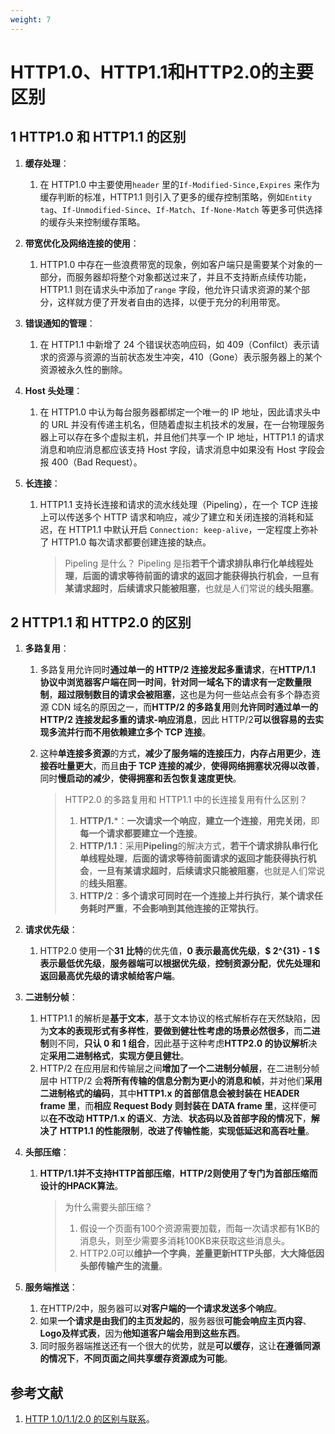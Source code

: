```yaml
---
weight: 7
---
```


# HTTP1.0、HTTP1.1和HTTP2.0的主要区别

## 1 HTTP1.0 和 HTTP1.1 的区别

1. **缓存处理**：

   1. 在 HTTP1.0 中主要使用`header` 里的`If-Modified-Since,Expires` 来作为缓存判断的标准，HTTP1.1 则引入了更多的缓存控制策略，例如`Entity tag`、`If-Unmodified-Since`、`If-Match`、`If-None-Match` 等更多可供选择的缓存头来控制缓存策略。
2. **带宽优化及网络连接的使用**：

   1. HTTP1.0 中存在一些浪费带宽的现象，例如客户端只是需要某个对象的一部分，而服务器却将整个对象都送过来了，并且不支持断点续传功能，HTTP1.1 则在请求头中添加了`range` 字段，他允许只请求资源的某个部分，这样就方便了开发者自由的选择，以便于充分的利用带宽。
3. **错误通知的管理**：

   1. 在 HTTP1.1 中新增了 24 个错误状态响应码，如 409（Confilct）表示请求的资源与资源的当前状态发生冲突，410（Gone）表示服务器上的某个资源被永久性的删除。
4. **Host 头处理**：

   1. 在 HTTP1.0 中认为每台服务器都绑定一个唯一的 IP 地址，因此请求头中的 URL 并没有传递主机名，但随着虚拟主机技术的发展，在一台物理服务器上可以存在多个虚拟主机，并且他们共享一个 IP 地址，HTTP1.1 的请求消息和响应消息都应该支持 Host 字段，请求消息中如果没有 Host 字段会报 400（Bad Request）。
5. **长连接**：

   1. HTTP1.1 支持长连接和请求的流水线处理（Pipeling），在一个 TCP 连接上可以传送多个 HTTP 请求和响应，减少了建立和关闭连接的消耗和延迟，在 HTTP1.1 中默认开启 `Connection: keep-alive`，一定程度上弥补了 HTTP1.0 每次请求都要创建连接的缺点。

      > Pipeling 是什么？
      > Pipeling 是指**若干个请求排队串行化单线程处理**，**后面的请求等待前面的请求的返回才能获得执行机会**，**一旦有某请求超时**，**后续请求只能被阻塞**，也就是人们常说的**线头阻塞**。
      >

## 2 HTTP1.1 和 HTTP2.0 的区别

1. **多路复用**：

   1. 多路复用允许同时**通过单一的 HTTP/2 连接发起多重请求**，在**HTTP/1.1 协议中浏览器客户端在同一时间**，**针对同一域名下的请求有一定数量限制**，**超过限制数目的请求会被阻塞**，这也是为何一些站点会有多个静态资源 CDN 域名的原因之一，而**HTTP/2 的多路复用**则**允许同时通过单一的 HTTP/2 连接发起多重的请求-响应消息**，因此 HTTP/2**可以很容易的去实现多流并行而不用依赖建立多个 TCP 连接**。
   2. 这种**单连接多资源**的方式，**减少了服务端的连接压力**，**内存占用更少**，**连接吞吐量更大**，而且**由于 TCP 连接的减少**，**使得网络拥塞状况得以改善**，同时**慢启动的减少**，**使得拥塞和丢包恢复速度更快**。

      > HTTP2.0 的多路复用和 HTTP1.1 中的长连接复用有什么区别？
      >
      > 1. **HTTP/1.**\*：**一次请求一个响应**，**建立一个连接**，**用完关闭**，即**每一个请求都要建立一个连接**。
      > 2. ****HTTP/1.1****：采用**Pipeling**的解决方式，**若干个请求排队串行化单线程处理**，**后面的请求等待前面请求的返回才能获得执行机会**，**一旦有某请求超时**，**后续请求只能被阻塞**，也就是人们常说的**线头阻塞**。
      > 3. **HTTP/2**：**多个请求可同时在一个连接上并行执行**，**某个请求任务耗时严重**，**不会影响到其他连接的正常执行**。
      >
2. **请求优先级**：

   1. HTTP2.0 使用一个**31 比特**的优先值，**0 表示最高优先级**，**$ 2^{31} - 1 $ 表示最低优先级**，**服务器端可以根据优先级**，**控制资源分配**，**优先处理和返回最高优先级的请求帧给客户端**。
3. **二进制分帧**：

   1. HTTP1.1 的解析是**基于文本**，基于文本协议的格式解析存在天然缺陷，因为**文本的表现形式有多样性**，**要做到健壮性考虑的场景必然很多**，而**二进制**则不同，**只认 0 和 1 组合**，因此基于这种考虑**HTTP2.0 的协议解析**决定**采用二进制格式**，**实现方便且健壮**。
   2. HTTP/2 在应用层和传输层之间**增加了一个二进制分帧层**，在二进制分帧层中 HTTP/2 会**将所有传输的信息分割为更小的消息和帧**，并对他们**采用二进制格式的编码**，其中**HTTP1.x 的首部信息会被封装在 HEADER frame 里**，而**相应 Request Body 则封装在 DATA frame 里**，这样便可以**在不改动 HTTP/1.x 的语义**、**方法**、**状态码以及首部字段的情况下**，**解决了 HTTP1.1 的性能限制**，**改进了传输性能**，**实现低延迟和高吞吐量**。
4. **头部压缩**：

   1. **HTTP/1.1并不支持HTTP首部压缩**，**HTTP/2则使用了专门为首部压缩而设计的HPACK算法**。

      > 为什么需要头部压缩？
      >
      > 1. 假设一个页面有100个资源需要加载，而每一次请求都有1KB的消息头，则至少需要多消耗100KB来获取这些消息头。
      > 2. HTTP2.0可以**维护一个字典**，**差量更新HTTP头部**，**大大降低因头部传输产生的流量**。
      >
5. **服务端推送**：

   1. 在HTTP/2中，服务器可以**对客户端的一个请求发送多个响应**。
   2. 如果**一个请求是由我们的主页发起的**，服务器很**可能会响应主页内容**、**Logo及样式表**，因为**他知道客户端会用到这些东西**。
   3. 同时服务器端推送还有一个很大的优势，就是**可以缓存**，这让**在遵循同源的情况下**，**不同页面之间共享缓存资源成为可能**。

## 参考文献

1. [HTTP 1.0/1.1/2.0 的区别与联系](https://www.cnblogs.com/lifan1998/p/14326703.html)。
